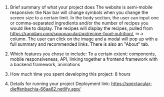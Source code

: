 1. Brief summary of what your project does
The website is semi-mobile responsive: the Nav bar will change symbols when you change the screen size to a certain limit. In the body section, the user can input one or comma-separated ingredients and/or the number of recipes you would like to display. The recipes will display the recipes, pulled from https://rapidapi.com/spoonacular/api/recipe-food-nutrition/, in a column. The user can click on the image and a modal will pop up with a full summary and recommended links. There is also an "About" tab. 

2. Which features you chose to include:
To a certain extent: components, mobile responsiveness, API, linking together a frontend framework with a backend framework, animations

3. How much time you spent developing this project:
8 hours

4. Details for running your project 
Deployment link: https://spectacular-dieffenbachia-66aa62.netlify.app/

